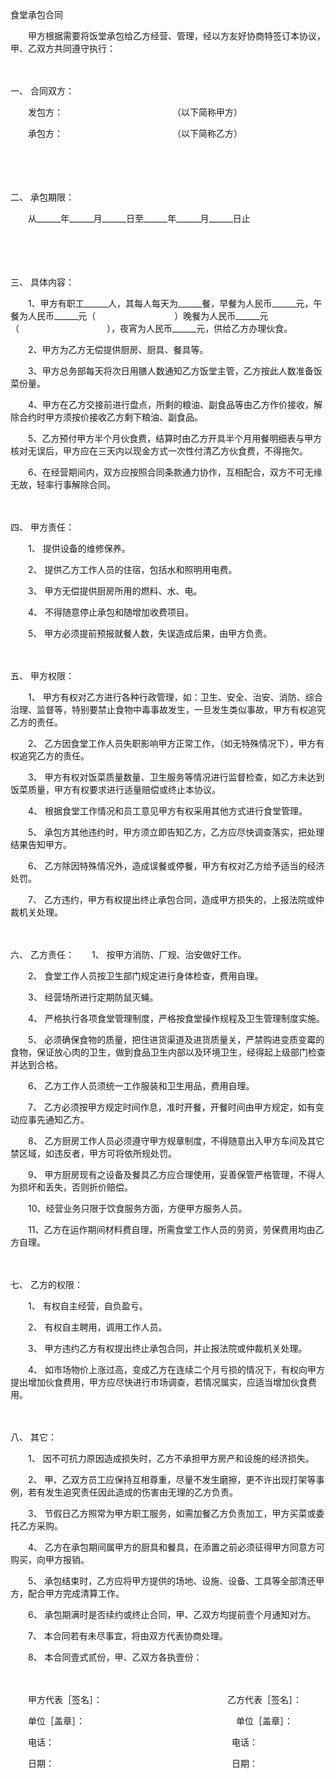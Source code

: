 



食堂承包合同



 

　　甲方根据需要将饭堂承包给乙方经营、管理，经以方友好协商特签订本协议，甲、乙双方共同遵守执行：

　　

一、
合同双方：　　　

　　发包方：　　　　　　　　　　　　　（以下简称甲方）

　　承包方：　　　　　　　　　　　　　（以下简称乙方）

　　

　　

二、
承包期限：

　　从______年______月______日至______年______月______日止

　　

　　

三、
具体内容：　　

　　1、甲方有职工______人，其每人每天为______餐，早餐为人民币______元，午餐为人民币______元（　　　　　　　　　）晚餐为人民币______元（　　　　　　　　　　），夜宵为人民币______元，供给乙方办理伙食。

　　2、甲方为乙方无偿提供厨房、厨具、餐具等。

　　3、甲方总务部每天将次日用膳人数通知乙方饭堂主管，乙方按此人数准备饭菜份量。

　　4、甲方在乙方交接前进行盘点，所剩的粮油、副食品等由乙方作价接收，解除合约时甲方须按价接收乙方剩下粮油、副食品。

　　5、乙方预付甲方半个月伙食费，结算时由乙方开具半个月用餐明细表与甲方核对无误后，甲方应在三天内以现金方式一次性付清乙方伙食费，不得拖欠。

　　6、在经营期间内，双方应按照合同条款通力协作，互相配合，双方不可无缘无故，轻率行事解除合同。 

　　

四、
甲方责任：

　　1、 提供设备的维修保养。

　　2、 提供乙方工作人员的住宿，包括水和照明用电费。

　　3、 甲方无偿提供厨房所用的燃料、水、电。

　　4、 不得随意停止承包和随增加收费项目。

　　5、 甲方必须提前预报就餐人数，失误造成后果，由甲方负责。

　　

五、
甲方权限：

　　1、 甲方有权对乙方进行各种行政管理，如：卫生、安全、治安、消防、综合治理、监督等，特别要禁止食物中毒事故发生，一旦发生类似事故，甲方有权追究乙方的责任。

　　2、 乙方因食堂工作人员失职影响甲方正常工作，（如无特殊情况下），甲方有权追究乙方的责任。 

　　3、 甲方有权对饭菜质量数量、卫生服务等情况进行监督检查，如乙方未达到饭菜质量，甲方有权要求进行适量赔偿或终止本协议。

　　4、 根据食堂工作情况和员工意见甲方有权采用其他方式进行食堂管理。

　　5、 承包方其他违约时，甲方须立即告知乙方，乙方应尽快调查落实，把处理结果告知甲方。

　　6、 乙方除因特殊情况外，造成误餐或停餐，甲方有权对乙方给予适当的经济处罚。

　　7、 乙方违约，甲方有权提出终止承包合同，造成甲方损失的，上报法院或仲裁机关处理。

　　

六、
乙方责任：　　1、 按甲方消防、厂规、治安做好工作。

　　2、 食堂工作人员按卫生部门规定进行身体检查，费用自理。

　　3、 经营场所进行定期防鼠灭蝇。

　　4、 严格执行各项食堂管理制度，严格按食堂操作规程及卫生管理制度实施。

　　5、 必须确保食物的质量，把住进货渠道及进货质量关，严禁购进变质变霉的食物，保证放心肉的卫生，做到食品卫生内部以及环境卫生，经得起上级部门检查并达到合格。

　　6、 乙方工作人员须统一工作服装和卫生用品，费用自理。

　　7、 乙方必须按甲方规定时间作息，准时开餐，开餐时间由甲方规定，如有变动应事先通知乙方。

　　8、 乙方厨房工作人员必须遵守甲方规章制度，不得随意出入甲方车间及其它禁区域，如违反者，甲方可将依所规处罚。

　　9、 甲方厨房现有之设备及餐具乙方应合理使用，妥善保管严格管理，不得人为损坏和丢失，否则折价赔偿。

　　10、经营业务只限于饮食服务方面，方便甲方服务人员。

　　11、乙方在运作期间材料费自理，所需食堂工作人员的劳资，劳保费用均由乙方自理。

　　

七、
乙方的权限：　　

　　1、 有权自主经营，自负盈亏。

　　2、 有权自主聘用，调用工作人员。

　　3、 甲方违约乙方有权提出终止承包合同，并止报法院或仲裁机关处理。

　　4、 如市场物价上涨过高，变成乙方在连续二个月亏损的情况下，有权向甲方提出增加伙食费用，甲方应尽快进行市场调查，若情况属实，应适当增加伙食费用。 

　　

八、
其它：

　　1、 因不可抗力原因造成损失时，乙方不承担甲方房产和设施的经济损失。

　　2、 甲、乙双方员工应保持互相尊重，尽量不发生磨擦，更不许出现打架等事例，若有发生追究责任因此造成的伤害由无理的乙方负责。

　　3、 节假日乙方照常为甲方职工服务，如需加餐乙方负责加工，甲方买菜或委托乙方采购。

　　4、 乙方在承包期间属甲方的厨具和餐具，在添置之前必须征得甲方同意方可购买，向甲方报销。

　　5、 承包结束时，乙方应将甲方提供的场地、设施、设备、工具等全部清还甲方，配合甲方完成清算工作。

　　6、 承包期满时是否续约或终止合同，甲、乙双方均提前壹个月通知对方。

　　7、 本合同若有未尽事宜，将由双方代表协商处理。

　　8、 本合同壹式贰份，甲、乙双方各执壹份：　　

　　

　　甲方代表［签名］： 　　　　　　　　　　　　　　乙方代表［签名］：

　　单位［盖章］： 　　　　　　　　　　　　　　　　　单位［盖章］：

　　电话：　　　　　　　　　　　　　　　　　　　　 电话：

　　日期： 　　　　　　　　　　　　　　　　　　　　日期：

　　